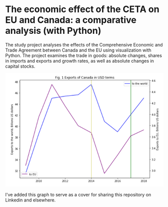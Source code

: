 # The economic effect of the CETA on EU and Canada: a comparative analysis (with Python)

The study project analyses the effects of the Comprehensive Economic and Trade Agreement between Canada and the EU using visualization with Python. The project examines the trade in goods: absolute changes, shares in imports and exports and growth rates, as well as absolute changes in capital stocks.

![](cover_ceta.png)

I've added this graph to serve as a cover for sharing this repository on Linkedin and elsewhere.
